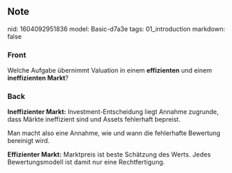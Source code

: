 ## Note
nid: 1604092951836
model: Basic-d7a3e
tags: 01_introduction
markdown: false

### Front
<p>Welche Aufgabe übernimmt Valuation in einem <b>effizienten</b> und einem <b>ineffizienten Markt</b>?</p>

### Back
<p><b>Ineffizienter Markt:</b> Investment-Entscheidung liegt
Annahme zugrunde, dass Märkte ineffizient sind und Assets
fehlerhaft bepreist.
<p>Man macht also eine Annahme, wie und wann die fehlerhafte
Bewertung bereinigt wird.
<p><b style="letter-spacing: 0.01071em;">Effizienter Markt:</b>
<span style="letter-spacing: 0.01071em;">Marktpreis ist beste
Schätzung des Werts. Jedes Bewertungsmodell ist damit nur eine
Rechtfertigung.</span>
